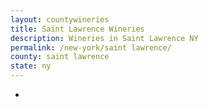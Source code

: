 ```yaml
---
layout: countywineries
title: Saint Lawrence Wineries
description: Wineries in Saint Lawrence NY
permalink: /new-york/saint lawrence/
county: saint lawrence
state: ny
---
```

-

